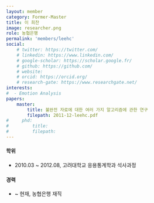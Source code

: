 ```yaml
---
layout: member
category: Former-Master
title: 이 희찬
image: researcher.png
role: 농협은행
permalink: 'members/leehc'
social:
    # twitter: https://twitter.com/
    # linkedin: https://www.linkedin.com/
    # google-scholar: https://scholar.google.fr/
    # github: https://github.com/
    # website:
    # orcid: https://orcid.org/
    # research-gate: https://www.researchgate.net/
interests:
#  - Emotion Analysis
papers:
    master:
        title: 불완전 자료에 대한 여러 가지 알고리즘에 관한 연구
        filepath: 2011-12-leehc.pdf
#     phd:
#         title:
#         filepath:
---
```


#### 학위
* 2010.03 ~ 2012.08, 고려대학교 응용통계학과 석사과정

#### 경력
* ~ 현재, 농협은행 재직

